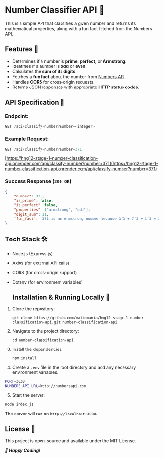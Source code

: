 # Number Classifier API 🚀

This is a simple API that classifies a given number and returns its mathematical properties, along with a fun fact fetched from the Numbers API.

## Features 🌟
- Determines if a number is **prime**, **perfect**, or **Armstrong**.
- Identifies if a number is **odd** or **even**.
- Calculates the **sum of its digits**.
- Fetches a **fun fact** about the number from [Numbers API](http://numbersapi.com/).
- Handles **CORS** for cross-origin requests.
- Returns JSON responses with appropriate **HTTP status codes**.

## API Specification 📜
### Endpoint:
``` js
GET /api/classify-number?number=<integer>
```
### Example Request:
```js
GET /api/classify-number?number=371
```
[https://hng12-stage-1-number-classification-api.onrender.com/api/classify-number?number=371](https://hng12-stage-1-number-classification-api.onrender.com/api/classify-number?number=371)
### Success Response (`200 OK`)
```json
{
    "number": 371,
    "is_prime": false,
    "is_perfect": false,
    "properties": ["armstrong", "odd"],
    "digit_sum": 11,
    "fun_fact": "371 is an Armstrong number because 3^3 + 7^3 + 1^3 = 371"
}
```

## Tech Stack 🛠
- Node.js (Express.js)
- Axios (for external API calls)
- CORS (for cross-origin support)
- Dotenv (for environment variables)


  ## Installation & Running Locally 🚀
1. Clone the repository:
   ```
   git clone https://github.com/maticmania/hng12-stage-1-number-classification-api.git number-classification-api
   ```

2. Navigate to the project directory:
   ```
   cd number-classification-api
   ```

3. Install the dependencies:
   ```
   npm install
   ```

4. Create a `.env` file in the root directory and add any necessary environment variables.
```sh
PORT=3030
NUMBERS_API_URL=http://numbersapi.com
```
5. Start the server:
```sh
node index.js
```
The server will run on `http://localhost:3030`.

## License 📜
This project is open-source and available under the MIT License.


***🚀 Happy Coding!***



